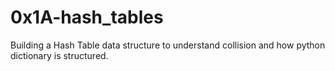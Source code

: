 # 0x1A-hash_tables
Building a Hash Table data structure to understand collision and how python dictionary is structured. 
